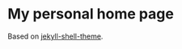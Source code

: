 # My personal home page

Based on [jekyll-shell-theme](https://github.com/tareqdandachi/jekyll-shell-theme).